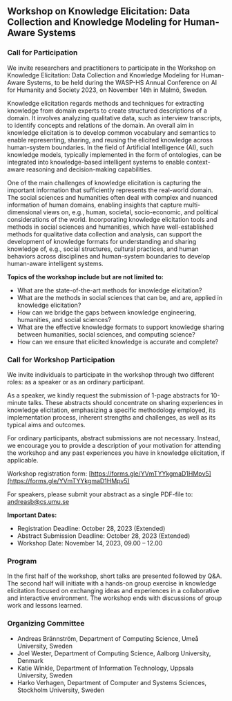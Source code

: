 ## Workshop on Knowledge Elicitation: Data Collection and Knowledge Modeling for Human-Aware Systems

### Call for Participation

We invite researchers and practitioners to participate in the Workshop on Knowledge Elicitation: Data Collection and Knowledge Modeling for Human-Aware Systems, to be held during the WASP-HS Annual Conference on AI for Humanity and Society 2023, on November 14th in Malmö, Sweden.

Knowledge elicitation regards methods and techniques for extracting knowledge from domain experts to create structured descriptions of a domain. It involves analyzing qualitative data, such as interview transcripts, to identify concepts and relations of the domain. An overall aim in knowledge elicitation is to develop common vocabulary and semantics to enable representing, sharing, and reusing the elicited knowledge across human-system boundaries. In the field of Artificial Intelligence (AI), such knowledge models, typically implemented in the form of ontologies, can be integrated into knowledge-based intelligent systems to enable context-aware reasoning and decision-making capabilities.

One of the main challenges of knowledge elicitation is capturing the important information that sufficiently represents the real-world domain. The social sciences and humanities often deal with complex and nuanced information of human domains, enabling insights that capture multi-dimensional views on, e.g., human, societal, socio-economic, and political considerations of the world. Incorporating knowledge elicitation tools and methods in social sciences and humanities, which have well-established methods for qualitative data collection and analysis, can support the development of knowledge formats for understanding and sharing knowledge of, e.g., social structures, cultural practices, and human behaviors across disciplines and human-system boundaries to develop human-aware intelligent systems.

**Topics of the workshop include but are not limited to:**
- What are the state-of-the-art methods for knowledge elicitation?
- What are the methods in social sciences that can be, and are, applied in knowledge elicitation?
- How can we bridge the gaps between knowledge engineering, humanities, and social sciences?
- What are the effective knowledge formats to support knowledge sharing between humanities, social sciences, and computing science?
- How can we ensure that elicited knowledge is accurate and complete?

### Call for Workshop Participation

We invite individuals to participate in the workshop through two different roles: as a speaker or as an ordinary participant.

As a speaker, we kindly request the submission of 1-page abstracts for 10-minute talks. These abstracts should concentrate on sharing experiences in knowledge elicitation, emphasizing a specific methodology employed, its implementation process, inherent strengths and challenges, as well as its typical aims and outcomes.

For ordinary participants, abstract submissions are not necessary. Instead, we encourage you to provide a description of your motivation for attending the workshop and any past experiences you have in knowledge elicitation, if applicable.

Workshop registration form: [https://forms.gle/YVmTYYkgmaD1HMpv5](https://forms.gle/YVmTYYkgmaD1HMpv5)

For speakers, please submit your abstract as a single PDF-file to: [andreasb@cs.umu.se](mailto:andreasb@cs.umu.se)

**Important Dates:**
- Registration Deadline: October 28, 2023 (Extended)
- Abstract Submission Deadline: October 28, 2023 (Extended)
- Workshop Date: November 14, 2023, 09.00 – 12.00

### Program

In the first half of the workshop, short talks are presented followed by Q&A. The second half will initiate with a hands-on group exercise in knowledge elicitation focused on exchanging ideas and experiences in a collaborative and interactive environment. The workshop ends with discussions of group work and lessons learned.

### Organizing Committee

- Andreas Brännström, Department of Computing Science, Umeå University, Sweden
- Joel Wester, Department of Computing Science, Aalborg University, Denmark
- Katie Winkle, Department of Information Technology, Uppsala University, Sweden
- Harko Verhagen, Department of Computer and Systems Sciences, Stockholm University, Sweden

